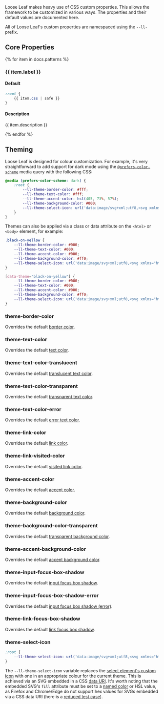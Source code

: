 Loose Leaf makes heavy use of CSS custom properties. This allows the framework
to be customized in various ways. The properties and their default values are
documented here.

All of Loose Leaf's custom properties are namespaced using the `--ll-` prefix.

## Core Properties

{% for item in docs.patterns %}

### {{ item.label }}

#### Default

```css
:root {
    {{ item.css | safe }}
}
```

#### Description

{{ item.description }}

{% endfor %}
## Theming

Loose Leaf is designed for colour customization. For example, it's very
straightforward to add support for dark mode using the [`@prefers-color-scheme`](https://developer.mozilla.org/en-US/docs/Web/CSS/@media/prefers-color-scheme)
media query with the following CSS:

```css
@media (prefers-color-scheme: dark) {
    :root {
        --ll-theme-border-color: #fff;
        --ll-theme-text-color: #fff;
        --ll-theme-accent-color: hsl(405, 73%, 57%);
        --ll-theme-background-color: #000;
        --ll-theme-select-icon: url('data:image/svg+xml;utf8,<svg xmlns="http://www.w3.org/2000/svg" width="24" height="24" fill="black" viewBox="0 0 16 16"><path d="M7.247 11.14L2.451 5.658C1.885 5.013 2.345 4 3.204 4h9.592a1 1 0 0 1 .753 1.659l-4.796 5.48a1 1 0 0 1-1.506 0z"/></svg>');
    }
}

```

Themes can also be applied via a class or data attribute on the `<html>` or
`<body>` element, for example:

```css
.black-on-yellow {
    --ll-theme-border-color: #000;
    --ll-theme-text-color: #000;
    --ll-theme-accent-color: #000;
    --ll-theme-background-color: #ff0;
    --ll-theme-select-icon: url('data:image/svg+xml;utf8,<svg xmlns="http://www.w3.org/2000/svg" width="24" height="24" fill="yellow" viewBox="0 0 16 16"><path d="M7.247 11.14L2.451 5.658C1.885 5.013 2.345 4 3.204 4h9.592a1 1 0 0 1 .753 1.659l-4.796 5.48a1 1 0 0 1-1.506 0z"/></svg>');
}

```

```css
[data-theme="black-on-yellow"] {
    --ll-theme-border-color: #000;
    --ll-theme-text-color: #000;
    --ll-theme-accent-color: #000;
    --ll-theme-background-color: #ff0;
    --ll-theme-select-icon: url('data:image/svg+xml;utf8,<svg xmlns="http://www.w3.org/2000/svg" width="24" height="24" fill="yellow" viewBox="0 0 16 16"><path d="M7.247 11.14L2.451 5.658C1.885 5.013 2.345 4 3.204 4h9.592a1 1 0 0 1 .753 1.659l-4.796 5.48a1 1 0 0 1-1.506 0z"/></svg>');
}
```

### theme-border-color

Overrides the default [border color](#border-color).

### theme-text-color

Overrides the default [text color](#text-color).

### theme-text-color-translucent

Overrides the default [translucent text color](#text-color-translucent).

### theme-text-color-transparent

Overrides the default [transparent text color](#text-color-transparent).

### theme-text-color-error

Overrides the default [error text color](#text-color-error).

### theme-link-color

Overrides the default [link color](#link-color).

### theme-link-visited-color

Overrides the default [visited link color](#link-visited-color).

### theme-accent-color

Overrides the default [accent color](#accent-color).

### theme-background-color

Overrides the default [background color](#background-color).

### theme-background-color-transparent

Overrides the default [transparent background color](#background-color-transparent).

### theme-accent-background-color

Overrides the default [accent background color](#accent-background-color).

### theme-input-focus-box-shadow

Overrides the default [input focus box shadow](#input-focus-box-shadow).

### theme-input-focus-box-shadow-error

Overrides the default [input focus box shadow (error)](#input-focus-box-shadow-error).

### theme-link-focus-box-shadow

Overrides the default [link focus box shadow](#input-focus-box-shadow).

### theme-select-icon

```css
:root {
    --ll-theme-select-icon: url('data:image/svg+xml;utf8,<svg xmlns="http://www.w3.org/2000/svg" width="24" height="24" fill="black" viewBox="0 0 16 16"><path d="M7.247 11.14L2.451 5.658C1.885 5.013 2.345 4 3.204 4h9.592a1 1 0 0 1 .753 1.659l-4.796 5.48a1 1 0 0 1-1.506 0z"/></svg>');
}
```

The `--ll-theme-select-icon` variable replaces the [select element's custom icon](/components/detail/select)
with one in an appropriate colour for the current theme. This is achieved via
an SVG embedded in a CSS [data URI](https://css-tricks.com/lodge/svg/09-svg-data-uris/).
It's worth noting that the embedded SVG's `fill` attribute must be set to a
[named color](https://developer.mozilla.org/en-US/docs/Web/CSS/color_value#color_keywords)
or HSL value, as Firefox and Chrome/Edge do not support hex values for SVGs embedded
via a CSS data URI (here is a [reduced test case](https://codepen.io/greatislander/pen/MWJYPNM)).

